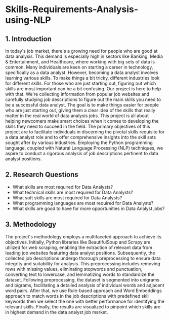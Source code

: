 # Skills-Requirements-Analysis-using-NLP

## 1. Introduction

   In today's job market, there's a growing need for people who are good at data analysis. This demand is especially high in sectors like Banking, Media & Entertainment, and Healthcare, where working with big sets of data is common. Many individuals are keen on starting a career in technology, specifically as a data analyst. However, becoming a data analyst involves learning various skills. To make things a bit tricky, different industries look for different skills. For those who are just starting out, figuring out which skills are most important can be a bit confusing.
   Our project is here to help with that. We're collecting information from popular job websites and carefully studying job descriptions to figure out the main skills you need to be a successful data analyst. The goal is to make things easier for people who are just starting out, giving them a clear idea of the skills that really matter in the real world of data analysis jobs. This project is all about helping newcomers make smart choices when it comes to developing the skills they need to succeed in the field.
   The primary objectives of this project are to facilitate individuals in discerning the pivotal skills requisite for a data analyst role and to offer comprehensive insights into the skill sets sought after by various industries. Employing the Python programming language, coupled with Natural Language Processing (NLP) techniques, we aspire to conduct a rigorous analysis of job descriptions pertinent to data analyst positions.
   
## 2. Research Questions

   - What skills are most required for Data Analysts?
   - What technical skills are most required for Data Analysts?
   - What soft skills are most required for Data Analysts?
   - What programming languages are most required for Data Analysts?
   - What skills are good to have for more opportunities in Data Analyst jobs?


## 3. Methodology

   The project's methodology employs a multifaceted approach to achieve its objectives. Initially, Python libraries like BeautifulSoup and Scrapy are utilized for web scraping, enabling the extraction of relevant data from leading job websites featuring data analyst positions. Subsequently, the collected job descriptions undergo thorough preprocessing to ensure data integrity and suitability for analysis. This preprocessing includes removing rows with missing values, eliminating stopwords and punctuation, converting text to lowercase, and lemmatizing words to standardize the dataset. Following preprocessing, the dataset is segmented into unigrams and bigrams, facilitating a detailed analysis of individual words and adjacent word pairs. After that, we use Rule-based approach and Word Embeddings approach to match words in the job descriptions with predefined skill keywords then we select the one with better performance for identifying the relevant skills. Finally, the results are visualized to pinpoint which skills are in highest demand in the data analyst job market.
